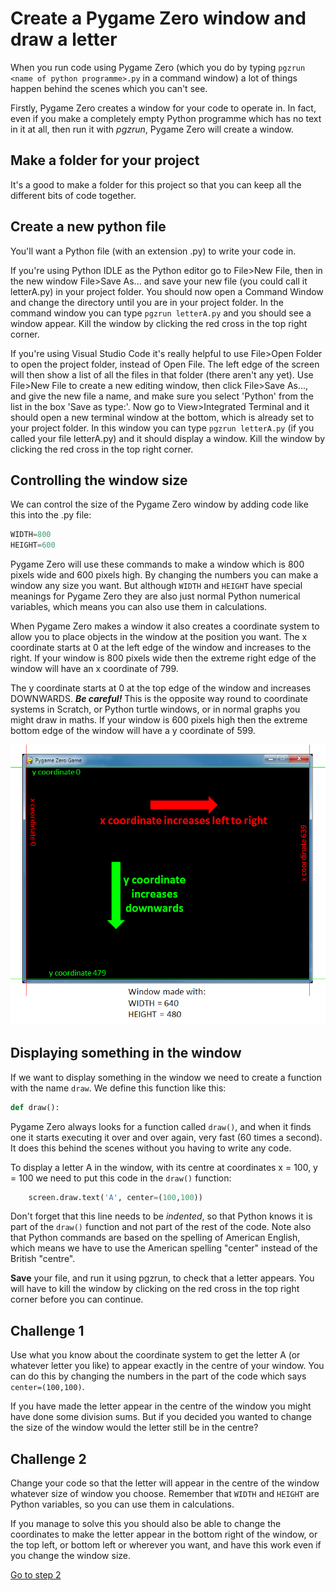 # Create a Pygame Zero window and draw a letter

When you run code using Pygame Zero (which you do by typing ```pgzrun <name of python programme>.py``` in a command window) a lot of things happen behind the scenes which you can't see.

Firstly, Pygame Zero creates a window for your code to operate in. In fact, even if you make a completely empty Python programme which has no text in it at all, then run it with *pgzrun*, Pygame Zero will create a window.

## Make a folder for your project

It's a good to make a folder for this project so that you can keep all the different bits of code together.

## Create a new python file

You'll want a Python file (with an extension .py) to write your code in.

If you're using Python IDLE as the Python editor go to File>New File, then in the new window File>Save As... and save your new file (you could call it letterA.py) in your project folder. You should now open a Command Window and change the directory until you are in your project folder. In the command window you can type ```pgzrun letterA.py``` and you should see a window appear. Kill the window by clicking the red cross in the top right corner.

If you're using Visual Studio Code it's really helpful to use File>Open Folder to open the project folder, instead of Open File. The left edge of the screen will then show a list of all the files in that folder (there aren't any yet). Use File>New File to create a new editing window, then click File>Save As..., and give the new file a name, and make sure you select 'Python' from the list in the box 'Save as type:'.
Now go to View>Integrated Terminal and it should open a new terminal window at the bottom, which is already set to your project folder. In this window you can type ```pgzrun letterA.py``` (if you called your file letterA.py) and it should display a window. Kill the window by clicking the red cross in the top right corner.

## Controlling the window size

We can control the size of the Pygame Zero window by adding code like this into the .py file:

```python
WIDTH=800
HEIGHT=600
```

Pygame Zero will use these commands to make a window which is 800 pixels wide and 600 pixels high. By changing the numbers you can make a window any size you want. But although ```WIDTH``` and ```HEIGHT``` have special meanings for Pygame Zero they are also just normal Python numerical variables, which means you can also use them in calculations.

When Pygame Zero makes a window it also creates a coordinate system to allow you to place objects in the window at the position you want. The x coordinate starts at 0 at the left edge of the window and increases to the right. If your window is 800 pixels wide then the extreme right edge of the window will have an x coordinate of 799.

The y coordinate starts at 0 at the top edge of the window and increases DOWNWARDS. __*Be careful!*__ This is the opposite way round to coordinate systems in Scratch, or Python turtle windows, or in normal graphs you might draw in maths. If your window is 600 pixels high then the extreme bottom edge of the window will have a y coordinate of 599.

![coordinates](window.png "Coordinate system")

## Displaying something in the window

If we want to display something in the window we need to create a function with the name ```draw```. We define this function like this:

```python
def draw():
```

Pygame Zero always looks for a function called ```draw()```, and when it finds one it starts executing it over and over again, very fast (60 times a second). It does this behind the scenes without you having to write any code.

To display a letter A in the window, with its centre at coordinates x = 100, y = 100 we need to put this code in the ```draw()``` function:

```python
    screen.draw.text('A', center=(100,100))
```

Don't forget that this line needs to be *indented*, so that Python knows it is part of the ```draw()``` function and not part of the rest of the code. Note also that Python commands are based on the spelling of American English, which means we have to use the American spelling "center" instead of the British "centre".

**Save** your file, and run it using pgzrun, to check that a letter appears. You will have to kill the window by clicking on the red cross in the top right corner before you can continue.

## Challenge 1

Use what you know about the coordinate system to get the letter A (or whatever letter you like) to appear exactly in the centre of your window. You can do this by changing the numbers in the part of the code which says ```center=(100,100)```.

If you have made the letter appear in the centre of the window you might have done some division sums. But if you decided you wanted to change the size of the window would the letter still be in the centre?

## Challenge 2

Change your code so that the letter will appear in the centre of the window whatever size of window you choose. Remember that ```WIDTH``` and ```HEIGHT``` are Python variables, so you can use them in calculations.

If you manage to solve this you should also be able to change the coordinates to make the letter appear in the bottom right of the window, or the top left, or bottom left or wherever you want, and have this work even if you change the window size.

[Go to step 2](../Step2-move_letter)
